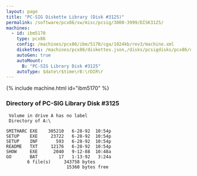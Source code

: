 ```yaml
---
layout: page
title: "PC-SIG Diskette Library (Disk #3125)"
permalink: /software/pcx86/sw/misc/pcsig/3000-3999/DISK3125/
machines:
  - id: ibm5170
    type: pcx86
    config: /machines/pcx86/ibm/5170/cga/1024kb/rev3/machine.xml
    diskettes: /machines/pcx86/diskettes.json,/disks/pcsigdisks/pcx86/diskettes.json
    autoGen: true
    autoMount:
      B: "PC-SIG Library Disk #3125"
    autoType: $date\r$time\rB:\rDIR\r
---
```


{% include machine.html id="ibm5170" %}

### Directory of PC-SIG Library Disk #3125

     Volume in drive A has no label
     Directory of A:\

    SMITHARC EXE    305210   6-28-92  10:54p
    SETUP    EXE     23722   6-28-92  10:54p
    SETUP    INF       593   6-28-92  10:54p
    README   TXT     12176   6-28-92  10:54p
    SHOW     EXE      2040   9-12-88  10:48a
    GO       BAT        17   1-13-92   3:24a
            6 file(s)     343758 bytes
                           15360 bytes free
